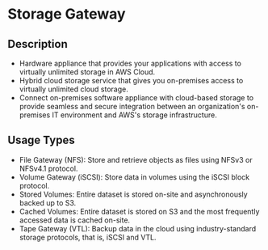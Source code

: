 # Storage Gateway

## Description

- Hardware appliance that provides your applications with access to virtually unlimited storage in AWS Cloud.
- Hybrid cloud storage service that gives you on-premises access to virtually unlimited cloud storage.
- Connect on-premises software appliance with cloud-based storage to provide seamless and secure integration between an organization's on-premises IT environment and AWS's storage infrastructure.

## Usage Types

- File Gateway (NFS): Store and retrieve objects as files using NFSv3 or NFSv4.1 protocol.
- Volume Gateway (iSCSI): Store data in volumes using the iSCSI block protocol.
- Stored Volumes: Entire dataset is stored on-site and asynchronously backed up to S3.
- Cached Volumes: Entire dataset is stored on S3 and the most frequently accessed data is cached on-site.
- Tape Gateway (VTL): Backup data in the cloud using industry-standard storage protocols, that is, iSCSI and VTL.

